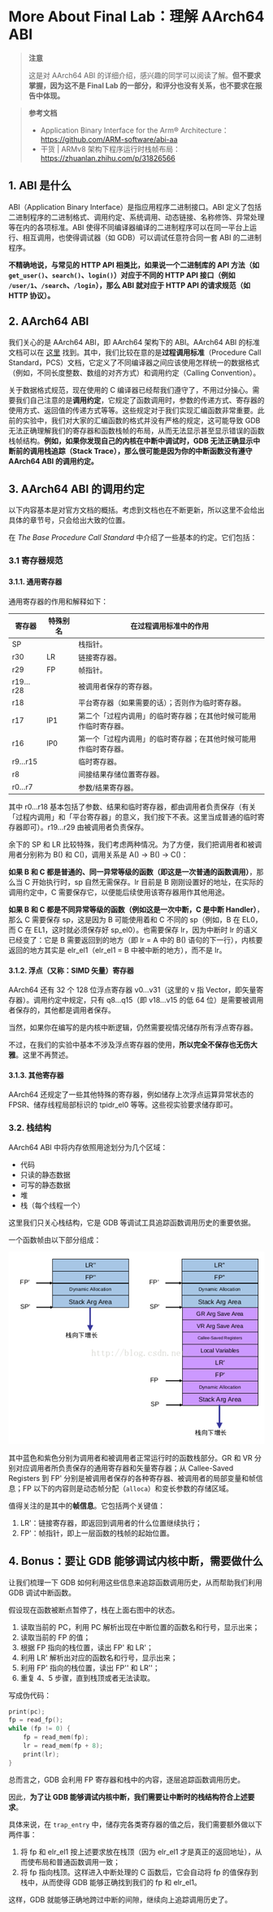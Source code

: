 # More About Final Lab：理解 AArch64 ABI

> **注意**
>
> 这是对 AArch64 ABI 的详细介绍，感兴趣的同学可以阅读了解。**但不要求掌握，因为这不是 Final Lab 的一部分，和评分也没有关系，也不要求在报告中体现。**


> **参考文档**
>
> - Application Binary Interface for the Arm® Architecture：<https://github.com/ARM-software/abi-aa>
> - 干货 | ARMv8 架构下程序运行时栈帧布局：<https://zhuanlan.zhihu.com/p/31826566>

## 1. ABI 是什么
ABI（Application Binary Interface）是指应用程序二进制接口。ABI 定义了包括二进制程序的二进制格式、调用约定、系统调用、动态链接、名称修饰、异常处理等在内的各项标准。ABI 使得不同编译器编译的二进制程序可以在同一平台上运行、相互调用，也使得调试器（如 GDB）可以调试任意符合同一套 ABI 的二进制程序。

**不精确地说，与常见的 HTTP API 相类比，如果说一个二进制库的 API 方法（如 `get_user()`、`search()`、`login()`）对应于不同的 HTTP API 接口（例如 `/user/1`、`/search`、`/login`），那么 ABI 就对应于 HTTP API 的请求规范（如 HTTP 协议）。**

## 2. AArch64 ABI
我们关心的是 AArch64 ABI，即 AArch64 架构下的 ABI。AArch64 ABI 的标准文档可以在 [这里](https://github.com/ARM-software/abi-aa/releases) 找到。其中，我们比较在意的是**过程调用标准**（Procedure Call Standard，PCS）文档，它定义了不同编译器之间应该使用怎样统一的数据格式（例如，不同长度整数、数组的对齐方式）和调用约定（Calling Convention）。

关于数据格式规范，现在使用的 C 编译器已经帮我们遵守了，不用过分操心。需要我们自己注意的是**调用约定**，它规定了函数调用时，参数的传递方式、寄存器的使用方式、返回值的传递方式等等。这些规定对于我们实现汇编函数非常重要。此前的实验中，我们对大家的汇编函数的格式并没有严格的规定，这可能导致 GDB 无法正确理解我们的寄存器和函数栈帧的布局，从而无法显示甚至显示错误的函数栈帧结构。**例如，如果你发现自己的内核在中断中调试时，GDB 无法正确显示中断前的调用栈追踪（Stack Trace），那么很可能是因为你的中断函数没有遵守 AArch64 ABI 的调用约定。**

## 3. AArch64 ABI 的调用约定
以下内容基本是对官方文档的概括。考虑到文档也在不断更新，所以这里不会给出具体的章节号，只会给出大致的位置。

在 *The Base Procedure Call Standard* 中介绍了一些基本的约定。它们包括：

### 3.1 寄存器规范
#### 3.1.1. 通用寄存器
通用寄存器的作用和解释如下：

| 寄存器 | 特殊别名 | 在过程调用标准中的作用 |
|--------|---------|------------------------|
| SP     |         | 栈指针。                  |
| r30    | LR      | 链接寄存器。              |
| r29    | FP      | 帧指针。                  |
| r19…r28|         | 被调用者保存的寄存器。     |
| r18    |         | 平台寄存器（如果需要的话）；否则作为临时寄存器。 |
| r17    | IP1     | 第二个「过程内调用」的临时寄存器；在其他时候可能用作临时寄存器。 |
| r16    | IP0     | 第一个「过程内调用」的临时寄存器；在其他时候可能用作临时寄存器。 |
| r9…r15 |         | 临时寄存器。                |
| r8     |         | 间接结果存储位置寄存器。    |
| r0…r7  |         | 参数/结果寄存器。            |

其中 r0…r18 基本包括了参数、结果和临时寄存器，都由调用者负责保存（有关「过程内调用」和「平台寄存器」的意义，我们按下不表。这里当成普通的临时寄存器即可）。r19…r29 由被调用者负责保存。

余下的 SP 和 LR 比较特殊，我们考虑两种情况。为了方便，我们把调用者和被调用者分别称为 B() 和 C()，调用关系是 A() -> B() -> C()：

**如果 B 和 C 都是普通的、同一异常等级的函数（即这是一次普通的函数调用）**，那么当 C 开始执行时，sp 自然无需保存。lr 目前是 B 刚刚设置好的地址，在实际的调用约定中，C 需要保存它，以便能后续使用该寄存器用作其他用途。

**如果 B 和 C 都是不同异常等级的函数（例如这是一次中断，C 是中断 Handler）**，那么 C 需要保存 sp，这是因为 B 可能使用着和 C 不同的 sp（例如，B 在 EL0，而 C 在 EL1，这时就必须保存好 sp_el0）。也需要保存 lr，因为中断时 lr 的语义已经变了：它是 B 需要返回到的地方（即 lr = A 中的 B() 语句的下一行），内核要返回的地方其实是 elr_el1（elr_el1 = B 中被中断的地方），而不是 lr。


#### 3.1.2. 浮点（又称：SIMD 矢量）寄存器
AArch64 还有 32 个 128 位浮点寄存器 v0…v31（这里的 v 指 Vector，即矢量寄存器）。调用约定中规定，只有 q8…q15（即 v18…v15 的低 64 位）是需要被调用者保存的，其他都是调用者保存。

当然，如果你在编写的是内核中断逻辑，仍然需要视情况储存所有浮点寄存器。

不过，在我们的实验中基本不涉及浮点寄存器的使用，**所以完全不保存也无伤大雅**。这里不再赘述。

#### 3.1.3. 其他寄存器
AArch64 还规定了一些其他特殊的寄存器，例如储存上次浮点运算异常状态的 FPSR、储存线程局部标识的 tpidr_el0 等等。这些视实验要求储存即可。

### 3.2. 栈结构
AArch64 ABI 中将内存依照用途划分为几个区域：

- 代码
- 只读的静态数据
- 可写的静态数据
- 堆
- 栈（每个线程一个）

这里我们只关心栈结构，它是 GDB 等调试工具追踪函数调用历史的重要依据。

一个函数帧由以下部分组成：

![](images/func-frame.png)

其中蓝色和紫色分别为调用者和被调用者正常运行时的函数栈部分。GR 和 VR 分别对应调用者所负责保存的通用寄存器和矢量寄存器；从 Callee-Saved Registers 到 FP' 分别是被调用者保存的各种寄存器、被调用者的局部变量和帧信息；FP 以下的内容则是动态帧分配（`alloca`）和变长参数的存储区域。

值得关注的是其中的**帧信息**。它包括两个关键值：

1. LR'：链接寄存器，即返回到调用者的什么位置继续执行；
2. FP'：帧指针，即上一层函数的栈帧的起始位置。


## 4. Bonus：要让 GDB 能够调试内核中断，需要做什么
让我们梳理一下 GDB 如何利用这些信息来追踪函数调用历史，从而帮助我们利用 GDB 调试中断函数。

假设现在函数被断点暂停了，栈在上面右图中的状态。

1. 读取当前的 PC，利用 PC 解析出现在中断位置的函数名和行号，显示出来；
2. 读取当前的 FP 的值；
3. 根据 FP 指向的栈位置，读出 FP' 和 LR'；
4. 利用 LR' 解析出对应的函数名和行号，显示出来；
5. 利用 FP' 指向的栈位置，读出 FP'' 和 LR''；
6. 重复 4、5 步骤，直到栈顶或者无法读取。

写成伪代码：

```c
print(pc);
fp = read_fp();
while (fp != 0) {
    fp = read_mem(fp);
    lr = read_mem(fp + 8);
    print(lr);
}
```

总而言之，GDB 会利用 FP 寄存器和栈中的内容，逐层追踪函数调用历史。

因此，**为了让 GDB 能够调试内核中断，我们需要让中断时的栈结构符合上述要求**。

具体来说，在 `trap_entry` 中，储存完各类寄存器的值之后，我们需要额外做以下两件事：

1. 将 fp 和 elr_el1 按上述要求放在栈顶（因为 elr_el1 才是真正的返回地址），从而使布局和普通函数调用一致；
2. 将 fp 指向栈顶。这样进入中断处理的 C 函数后，它会自动将 fp 的值保存到栈中，从而使得 GDB 能够正确找到我们的 fp 和 elr_el1。

这样，GDB 就能够正确地跨过中断的间隙，继续向上追踪调用历史了。